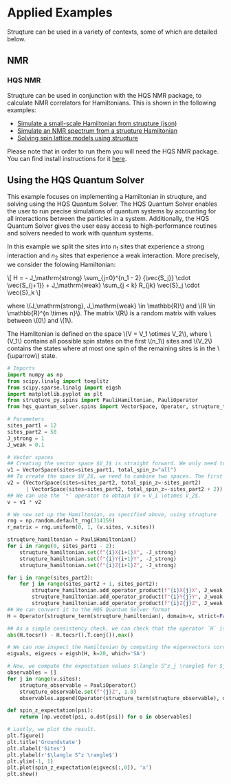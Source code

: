 # Applied Examples

Struqture can be used in a variety of contexts, some of which are detailed below. 

## NMR

### HQS NMR

Struqture can be used in conjunction with the HQS NMR package, to calculate NMR correlators for Hamiltonians. This is shown in the following examples: 

* [Simulate a small-scale Hamiltonian from struqture (json)](10_nmr_using_struqture_and_qiskit.ipynb)
* [Simulate an NMR spectrum from a struqture Hamiltonian](https://github.com/HQSquantumsimulations/hqstage-examples/blob/main/hqs_spectrum_tools/7_spectrum_from_struqture_hamiltonian.ipynb)
* [Solving spin lattice models using struqture](https://github.com/HQSquantumsimulations/hqstage-examples/blob/main/hqs_spectrum_tools/8_spin_lattice_models.ipynb)

Please note that in order to run them you will need the HQS NMR package. You can find install instructions for it [here](https://docs.cloud.quantumsimulations.de/installation.html).

## Using the HQS Quantum Solver

This example focuses on implementing a Hamiltonian in struqture, and solving using the HQS Quantum Solver. The HQS Quantum Solver enables the user to run precise simulations of quantum systems by accounting for all interactions between the particles in a system. Additionally, the HQS Quantum Solver gives the user easy access to high-performance routines and solvers needed to work with quantum systems.

In this example we split the sites into $n_1$ sites that experience a strong interaction and $n_2$ sites that experience a weak interaction. More precisely, we consider the folowing Hamiltonian:

\\[
H = - J_\mathrm{strong} \sum_{j=0}^{n_1 - 2} {\vec{S_j}} \cdot \vec{S_{j+1}} + J_\mathrm{weak} \sum_{j < k} R_{jk} \vec{S}_j \cdot \vec{S}_k
\\]

where \\(J_\mathrm{strong}, J_\mathrm{weak} \in \mathbb{R}\\) and \\(R \in \mathbb{R}^{n \times n}\\). The matrix \\(R\\) is a random matrix with values between \\(0\\) and \\(1\\).

The Hamiltonian is defined on the space \\(V = V_1 \otimes V_2\\), where \\(V_1\\) contains all possible spin states on the first \\(n_1\\) sites and
\\(V_2\\) contains the states where at most one spin of the remaining sites is in the \\(\uparrow\\) state.


```python
# Imports
import numpy as np
from scipy.linalg import toeplitz
from scipy.sparse.linalg import eigsh
import matplotlib.pyplot as plt
from struqture_py.spins import PauliHamiltonian, PauliOperator
from hqs_quantum_solver.spins import VectorSpace, Operator, struqture_term

# Parameters
sites_part1 = 12
sites_part2 = 50
J_strong = 1
J_weak = 0.1

# Vector spaces
## Creating the vector space $V_1$ is straight forward. We only need to call the VectorSpace constructor with the appropriate arguments.
v1 = VectorSpace(sites=sites_part1, total_spin_z="all")
## To create the space $V_2$, we need to combine two spaces. The first space just represents the state where all spins are in the $\downarrow$ state, and the second space represents the states where just one spin is in the $\uparrow$ state. We want a vector space that represents the states represented by both spaces combined. Using the `|` (or the `.span` method) the desired space is constructed from the individual spaces. Note that the total spin is measured in units of $\tfrac{1}{2}$.
v2 = (VectorSpace(sites=sites_part2, total_spin_z=-sites_part2)
      | VectorSpace(sites=sites_part2, total_spin_z=-sites_part2 + 2))
## We can use the `*` operator to obtain $V = V_1 \otimes V_2$.
v = v1 * v2

# We now set up the Hamiltonian, as specified above, using struqture
rng = np.random.default_rng(314159)
r_matrix = rng.uniform(0, 1, (v.sites, v.sites))

struqture_hamiltonian = PauliHamiltonian()
for i in range(0, sites_part1 - 2):
    struqture_hamiltonian.set(f"{i}X{i+1}X", -J_strong)
    struqture_hamiltonian.set(f"{i}Y{i+1}Y", -J_strong)
    struqture_hamiltonian.set(f"{i}Z{i+1}Z", -J_strong)

for i in range(sites_part2):
    for j in range(sites_part2 + 1, sites_part2):
        struqture_hamiltonian.add_operator_product(f"{i}X{j}X", J_weak * r_matrix[(i, j)])
        struqture_hamiltonian.add_operator_product(f"{i}Y{j}Y", J_weak * r_matrix[(i, j)])
        struqture_hamiltonian.add_operator_product(f"{i}Z{j}Z", J_weak * r_matrix[(i, j)])
## We can convert it to the HQS Quantum Solver format
H = Operator(struqture_term(struqture_hamiltonian), domain=v, strict=False)

## As a simple consistency check, we can check that the operator `H` is hermitian.
abs(H.tocsr() - H.tocsr().T.conj()).max()

# We can now inspect the Hamiltonian by computing the eigenvectors corresponding to the smallest eigenvalues of the operator.
eigvals, eigvecs = eigsh(H, k=20, which='SA')

# Now, we compute the expectation values $\langle S^z_j \rangle$ for $j = 0, \dots, n_1 + n_2 - 1$, as follows.
observables = []
for j in range(v.sites):
    struqture_observable = PauliOperator()
    struqture_observable.set(f"{j}Z", 1.0)
    observables.append(Operator(struqture_term(struqture_observable), domain=v))

def spin_z_expectation(psi):
    return [np.vecdot(psi, o.dot(psi)) for o in observables]

# Lastly, we plot the result.
plt.figure()
plt.title('Groundstate')
plt.xlabel('Sites')
plt.ylabel(r'$\langle S^z \rangle$')
plt.ylim(-1, 1)
plt.plot(spin_z_expectation(eigvecs[:,0]), 'x')
plt.show()
```
